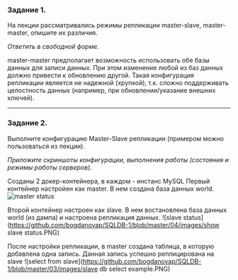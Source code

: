 ### Задание 1.

На лекции рассматривались режимы репликации master-slave, master-master, опишите их различия.

*Ответить в свободной форме.*

master-master предполагает возможность использовать обе базы данных для записи данных. 
При этом изменение любой из баз данных должно привести к обновлению другой.
Такая конфигурация репликации является не надежной (хрупкой), т.к. сложно поддерживать целостность данных (например, при обновлении/указание внешних ключей).

---

### Задание 2.

Выполните конфигурацию Master-Slave репликации (примером можно пользоваться из лекции).

*Приложите скриншоты конфигурации, выполнения работы (состояния и режимы работы серверов).*

Созданы 2 докер-контейнера, в каждом - инстанс MySQL
Первый контейнер настройен как master. В нем создана база данных world.
![master status](https://github.com/bogdanovap/SQLDB-1/blob/master/03/images/show_master_status.PNG)

Второй контейнер настроен как slave. В нем востановлена база данных world (из дампа) и настроена репликация данных.
![slave status](https://github.com/bogdanovap/SQLDB-1/blob/master/04/images/show slave status.PNG)

После настройки репликации, в master создана таблица, в которую добавлена одна запись. 
Данная запись успешно реплицирована на slave
![select from slave](https://github.com/bogdanovap/SQLDB-1/blob/master/03/images/slave db select example.PNG)
